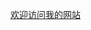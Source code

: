 <html>
<head>
<meta charset="utf-8" />
<title>和平</title>
<style>
*{margin: 0; padding: 0;}

#dv a{
	text-decoration:none;
	text-align: center;
	color:  #00BFFF;
	font-size:1rem;
	 }
</style>
</head>
<body>

<div id="dv">
	<a href="">欢迎访问我的网站</a>
</div>
</body>
</html>
